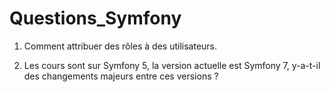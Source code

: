 # **Questions_Symfony**

1. Comment attribuer des rôles à des utilisateurs.

2. Les cours sont sur Symfony 5, la version actuelle est Symfony 7, y-a-t-il des changements majeurs entre ces versions ?
